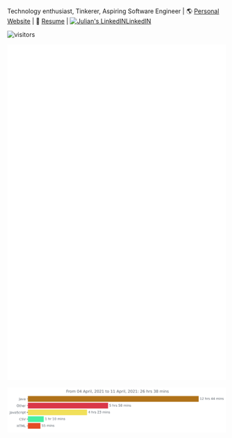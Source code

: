 Technology enthusiast, Tinkerer, Aspiring Software Engineer | 🌎 [Personal Website](https://julianmendoza.ca/) | 📝 [Resume](/assets/resume.pdf) | <a href="https://www.linkedin.com/in/julianjohnmendoza/"><img alt="Julian's LinkedIN" height="16px" width="20px" src="https://raw.githubusercontent.com/peterthehan/peterthehan/master/assets/linkedin.svg" /></a>[LinkedIN](https://www.linkedin.com/in/julianjohnmendoza/)

![visitors](https://visitor-badge.glitch.me/badge?page_id=JulianMendoza.JulianMendoza)
 
![Metrics](https://github.com/julianmendoza/julianmendoza/blob/main/github-metrics.svg)

<img src="https://github.com/julianmendoza/julianmendoza/blob/main/images/stat.svg" alt="Programming statistics"/>
